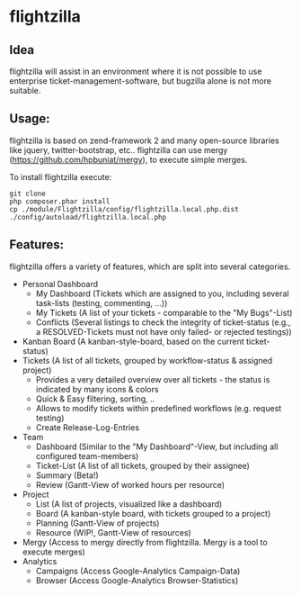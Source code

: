 flightzilla
=====

Idea
-----

flightzilla will assist in an environment where it is not possible to use enterprise ticket-management-software, but bugzilla alone is not more suitable.

Usage:
-----

flightzilla is based on zend-framework 2 and many open-source libraries like jquery, twitter-bootstrap, etc.. flightzilla can use mergy (https://github.com/hpbuniat/mergy), to execute simple merges.

To install flightzilla execute:

    git clone
    php composer.phar install
    cp ./module/Flightzilla/config/flightzilla.local.php.dist ./config/autoload/flightzilla.local.php

Features:
-----

flightzilla offers a variety of features, which are split into several categories.

- Personal Dashboard
    - My Dashboard (Tickets which are assigned to you, including several task-lists (testing, commenting, ...))
    - My Tickets (A list of your tickets - comparable to the "My Bugs"-List)
    - Conflicts (Several listings to check the integrity of ticket-status (e.g., a RESOLVED-Tickets must not have only failed- or rejected testings))
- Kanban Board (A kanban-style-board, based on the current ticket-status)
- Tickets (A list of all tickets, grouped by workflow-status & assigned project)
    - Provides a very detailed overview over all tickets - the status is indicated by many icons & colors
    - Quick & Easy filtering, sorting, ..
    - Allows to modify tickets within predefined workflows (e.g. request testing)
    - Create Release-Log-Entries
- Team
    - Dashboard (Similar to the "My Dashboard"-View, but including all configured team-members)
    - Ticket-List (A list of all tickets, grouped by their assignee)
    - Summary (Beta!)
    - Review (Gantt-View of worked hours per resource)
- Project
    - List (A list of projects, visualized like a dashboard)
    - Board (A kanban-style board, with tickets grouped to a project)
    - Planning (Gantt-View of projects)
    - Resource (WIP!, Gantt-View of resources)
- Mergy (Access to mergy directly from flightzilla. Mergy is a tool to execute merges)
- Analytics
    - Campaigns (Access Google-Analytics Campaign-Data)
    - Browser (Access Google-Analytics Browser-Statistics)
